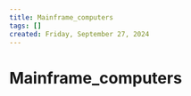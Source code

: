 ```yaml
---
title: Mainframe_computers
tags: []
created: Friday, September 27, 2024 
---
```

# Mainframe_computers




